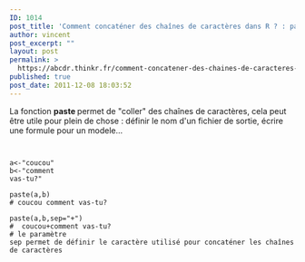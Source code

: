 ```yaml
---
ID: 1014
post_title: 'Comment concaténer des chaînes de caractères dans R ? : paste'
author: vincent
post_excerpt: ""
layout: post
permalink: >
  https://abcdr.thinkr.fr/comment-concatener-des-chaines-de-caracteres-dans-r-paste/
published: true
post_date: 2011-12-08 18:03:52
---
```

La fonction <strong>paste </strong>permet de "coller" des chaînes de caractères, cela peut être utile pour plein de chose : définir le nom d'un fichier de sortie, écrire une formule pour un modele... <pre><code><br /><br />a&lt;-"coucou"<br />b&lt;-"comment vas-tu?"<br /><br />paste(a,b)<br /># coucou comment vas-tu?<br /> paste(a,b,sep="+") <br />#  coucou+comment vas-tu? <br /># le paramètre sep permet de définir le caractère utilisé pour concaténer les chaînes de caractères<br /><br /><br /></pre> <br />